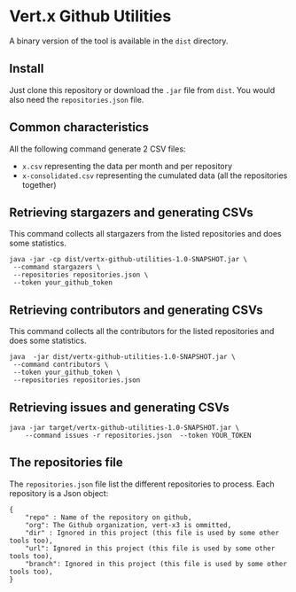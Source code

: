 # Vert.x Github Utilities


A binary version of the tool is available in the `dist` directory.


## Install

Just clone this repository or download the `.jar` file from `dist`. You would also need the `repositories.json` file.

## Common characteristics

All the following command generate 2 CSV files:

* `x.csv` representing the data per month and per repository
* `x-consolidated.csv` representing the cumulated data (all the repositories together)

## Retrieving stargazers and generating CSVs

This command collects all stargazers from the listed repositories and does some statistics.


```
java -jar -cp dist/vertx-github-utilities-1.0-SNAPSHOT.jar \
 --command stargazers \
 --repositories repositories.json \
 --token your_github_token
```

## Retrieving contributors and generating CSVs

This command collects all the contributors for the listed repositories and does some statistics.

```
java  -jar dist/vertx-github-utilities-1.0-SNAPSHOT.jar \
 --command contributors \
 --token your_github_token \
 --repositories repositories.json
```

## Retrieving issues and generating CSVs

```
java -jar target/vertx-github-utilities-1.0-SNAPSHOT.jar \
    --command issues -r repositories.json  --token YOUR_TOKEN
```


## The repositories file

The `repositories.json` file list the different repositories to process. Each repository is a Json object:

```
{
    "repo" : Name of the repository on github,
    "org": The Github organization, vert-x3 is ommitted,
    "dir" : Ignored in this project (this file is used by some other tools too),
    "url": Ignored in this project (this file is used by some other tools too),
    "branch": Ignored in this project (this file is used by some other tools too),        
}
```




